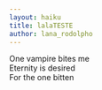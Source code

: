 ```yaml
---
layout: haiku
title: lalaTESTE
author: lana_rodolpho
---
```


One vampire bites me<br>
Eternity is desired<br>
For the one bitten<br>
